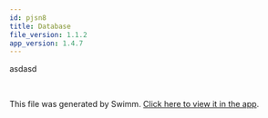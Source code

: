 ```yaml
---
id: pjsn8
title: Database
file_version: 1.1.2
app_version: 1.4.7
---
```


asdasd

<br/>

This file was generated by Swimm. [Click here to view it in the app](/repos/Z2l0aHViJTNBJTNBaW52ZW50aW8lM0ElM0F2dmVsYw==/docs/pjsn8).
